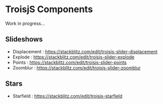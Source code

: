 # TroisjS Components

Work in progress...

## Slideshows

- Displacement : https://stackblitz.com/edit/troisjs-slider-displacement
- Explode : https://stackblitz.com/edit/troisjs-slider-explode
- Points : https://stackblitz.com/edit/troisjs-slider-points
- Zoomblur : https://stackblitz.com/edit/troisjs-slider-zoomblur

## Stars

- Starfield : https://stackblitz.com/edit/troisjs-starfield
